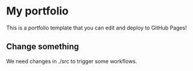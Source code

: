 # My portfolio

This is a portfolio template that you can edit and deploy to GitHub Pages!

## Change something

We need changes in ./src to trigger some workflows.
